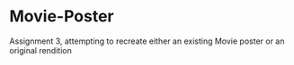 # Movie-Poster
Assignment 3, attempting to recreate either an existing Movie poster or an original rendition
